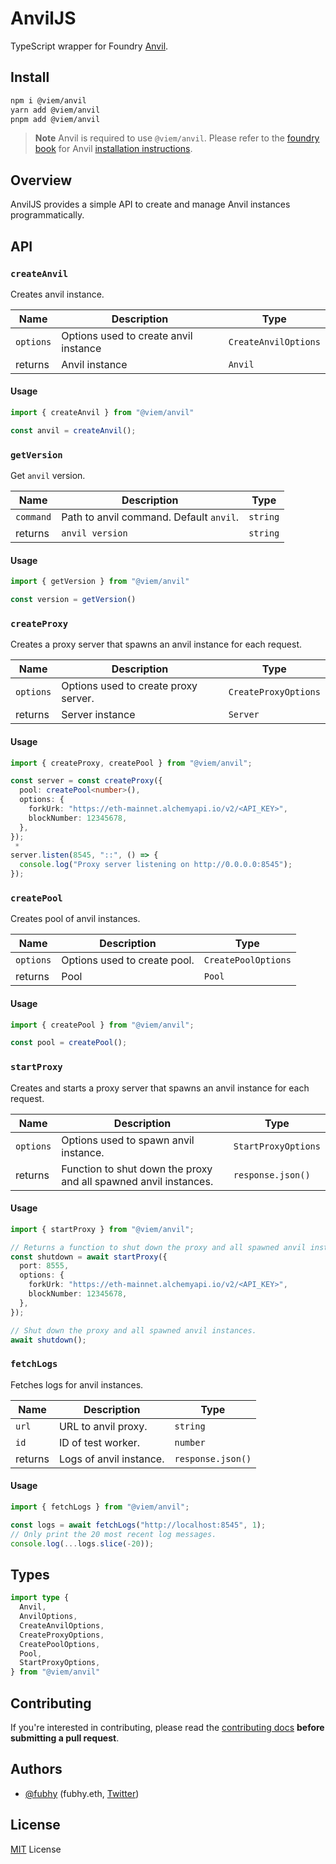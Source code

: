 # AnvilJS

TypeScript wrapper for Foundry [Anvil](https://github.com/foundry-rs/foundry/tree/master/anvil).

## Install

```bash
npm i @viem/anvil
yarn add @viem/anvil
pnpm add @viem/anvil
```

> **Note**
> Anvil is required to use `@viem/anvil`. Please refer to the [foundry book](https://book.getfoundry.sh) for Anvil [installation instructions](https://book.getfoundry.sh/getting-started/installation).

## Overview

AnvilJS provides a simple API to create and manage Anvil instances programmatically.

## API

### `createAnvil`

Creates anvil instance.

| Name         | Description                             | Type                   |
| ------------ | --------------------------------------- | ---------------------- |
| `options`    | Options used to create anvil instance   | `CreateAnvilOptions`   |
| returns      | Anvil instance                          | `Anvil`                |

#### Usage

```ts
import { createAnvil } from "@viem/anvil"

const anvil = createAnvil();
```

### `getVersion`

Get `anvil` version.

| Name         | Description                             | Type       |
| ------------ | --------------------------------------- | ---------- |
| `command`    | Path to anvil command. Default `anvil`. | `string`   |
| returns      | `anvil version`                         | `string`   |

#### Usage

```ts
import { getVersion } from "@viem/anvil"

const version = getVersion()
```

### `createProxy`

Creates a proxy server that spawns an anvil instance for each request.

| Name      | Description                            | Type                 |
| --------- | -------------------------------------- | -------------------- |
| `options` | Options used to create proxy server.   | `CreateProxyOptions` |
| returns   | Server instance                        | `Server`             |

#### Usage

```ts
import { createProxy, createPool } from "@viem/anvil";

const server = const createProxy({
  pool: createPool<number>(),
  options: {
    forkUrk: "https://eth-mainnet.alchemyapi.io/v2/<API_KEY>",
    blockNumber: 12345678,
  },
});
 *
server.listen(8545, "::", () => {
  console.log("Proxy server listening on http://0.0.0.0:8545");
});
```

### `createPool`

Creates pool of anvil instances.

| Name      | Description                       | Type                 |
| --------- | --------------------------------- | -------------------- |
| `options` | Options used to create pool.      | `CreatePoolOptions` |
| returns   | Pool                              | `Pool`             |

#### Usage

```ts
import { createPool } from "@viem/anvil";

const pool = createPool();
```

### `startProxy`

Creates and starts a proxy server that spawns an anvil instance for each request.

| Name      | Description                                                      | Type                |
| --------- | ---------------------------------------------------------------- | ------------------- |
| `options` | Options used to spawn anvil instance.                            | `StartProxyOptions` |
| returns   | Function to shut down the proxy and all spawned anvil instances. | `response.json()`   |

#### Usage

```ts
import { startProxy } from "@viem/anvil";

// Returns a function to shut down the proxy and all spawned anvil instances.
const shutdown = await startProxy({
  port: 8555,
  options: {
    forkUrk: "https://eth-mainnet.alchemyapi.io/v2/<API_KEY>",
    blockNumber: 12345678,
  },
});

// Shut down the proxy and all spawned anvil instances.
await shutdown();
```

### `fetchLogs`

Fetches logs for anvil instances.

| Name     | Description             | Type                |
| -------- | ----------------------- | ------------------- |
| `url`    | URL to anvil proxy.     | `string`            |
| `id`     | ID of test worker.      | `number`            |
| returns  | Logs of anvil instance. | `response.json()`   |

#### Usage

```ts
import { fetchLogs } from "@viem/anvil";

const logs = await fetchLogs("http://localhost:8545", 1);
// Only print the 20 most recent log messages.
console.log(...logs.slice(-20));
```

## Types

```ts
import type {
  Anvil,
  AnvilOptions,
  CreateAnvilOptions,
  CreateProxyOptions,
  CreatePoolOptions,
  Pool,
  StartProxyOptions,
} from "@viem/anvil"
```

## Contributing

If you're interested in contributing, please read the [contributing docs](/.github/CONTRIBUTING.md) **before submitting a pull request**.

## Authors

- [@fubhy](https://github.com/fubhy) (fubhy.eth, [Twitter](https://twitter.com/thefubhy))

## License

[MIT](/LICENSE) License
